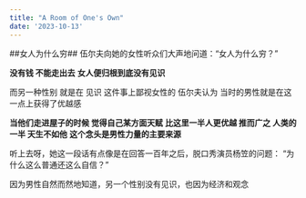 ```yaml
---
title: "A Room of One's Own"
date: '2023-10-13'
---
```


##女人为什么穷##
伍尔夫向她的女性听众们大声地问道：“女人为什么穷？”

**没有钱 不能走出去**
**女人便归根到底没有见识**

而另一种性别 就是在 见识 这件事上鄙视女性的
伍尔夫认为 当时的男性就是在这一点上获得了优越感

**当他们走进屋子的时候 觉得自己某方面天赋**
**比这里一半人更优越 推而广之 人类的一半 天生不如他**
**这个念头是男性力量的主要来源**

听上去呀，她这一段话有点像是在回答一百年之后，脱口秀演员杨笠的问题：
“为什么这么普通还这么自信？”

因为男性自然而然地知道，另一个性别没有见识，也因为经济和观念